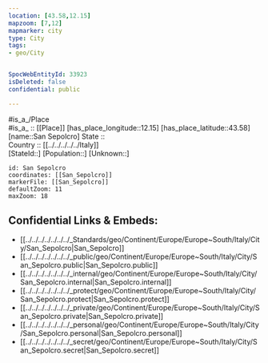```yaml
---
location: [43.58,12.15] 
mapzoom: [7,12] 
mapmarker: city 
type: City
tags:
- geo/City


SpocWebEntityId: 33923
isDeleted: false
confidential: public

---
```

#is_a_/Place  
#is_a_ :: [[Place]] 
[has_place_longitude::12.15] 
[has_place_latitude::43.58] 
[name::San Sepolcro] 
State ::  
Country :: [[../../../../../Italy]]  
[StateId::] 
[Population::] 
[Unknown::] 


```leaflet
id: San Sepolcro
coordinates: [[San_Sepolcro]] 
markerFile: [[San_Sepolcro]] 
defaultZoom: 11 
maxZoom: 18
```


## Confidential Links & Embeds: 
- [[../../../../../../../_Standards/geo/Continent/Europe/Europe~South/Italy/City/San_Sepolcro|San_Sepolcro]] 
- [[../../../../../../../_public/geo/Continent/Europe/Europe~South/Italy/City/San_Sepolcro.public|San_Sepolcro.public]] 
- [[../../../../../../../_internal/geo/Continent/Europe/Europe~South/Italy/City/San_Sepolcro.internal|San_Sepolcro.internal]] 
- [[../../../../../../../_protect/geo/Continent/Europe/Europe~South/Italy/City/San_Sepolcro.protect|San_Sepolcro.protect]] 
- [[../../../../../../../_private/geo/Continent/Europe/Europe~South/Italy/City/San_Sepolcro.private|San_Sepolcro.private]] 
- [[../../../../../../../_personal/geo/Continent/Europe/Europe~South/Italy/City/San_Sepolcro.personal|San_Sepolcro.personal]] 
- [[../../../../../../../_secret/geo/Continent/Europe/Europe~South/Italy/City/San_Sepolcro.secret|San_Sepolcro.secret]] 
